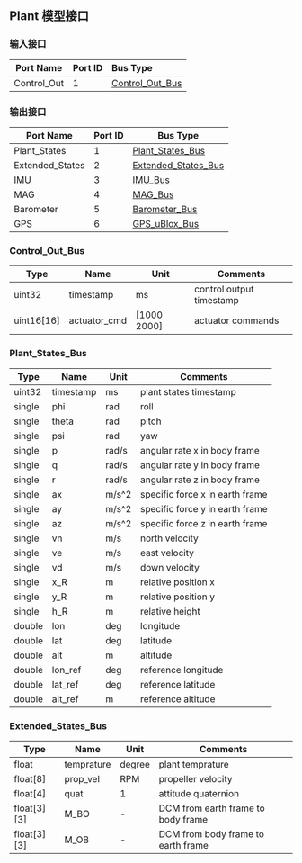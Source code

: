 ## Plant 模型接口

### 输入接口

| Port Name   | Port ID | Bus Type        |
| ----------- | ------- | :-------------- |
| Control_Out | 1       | [Control_Out_Bus](content_ch/mbd/interface/controller_interface.md#Control_Out_Bus) |

### 输出接口

| Port Name       | Port ID | Bus Type            |
| --------------- | ------- | ------------------- |
| Plant_States    | 1       | [Plant_States_Bus](#Plant_States_Bus)    |
| Extended_States | 2       | [Extended_States_Bus](Extended_States_Bus) |
| IMU             | 3       | [IMU_Bus](content_ch/mbd/interface/ins_interface.md#IMU_Bus) |
| MAG             | 4       | [MAG_Bus](content_ch/mbd/interface/ins_interface.md#MAG_Bus)             |
| Barometer       | 5       | [Barometer_Bus](content_ch/mbd/interface/ins_interface.md#Barometer_Bus)       |
| GPS             | 6       | [GPS_uBlox_Bus](content_ch/mbd/interface/ins_interface.md#GPS_uBlox_Bus)       |

### Control_Out_Bus

Type   | Name             | Unit        | Comments
-----  | --------------   | ----------  | ----------------
uint32 | timestamp     | ms          | control output timestamp
uint16[16] | actuator_cmd          | [1000 2000] | actuator commands

### Plant_States_Bus

Type   | Name             | Unit        | Comments
-----  | --------------   | ----------  | ----------------
uint32 | timestamp        | ms          | plant states timestamp
single | phi              | rad         | roll
single | theta            | rad         | pitch
single | psi              | rad         | yaw
single | p                | rad/s       | angular rate x in body frame
single | q                | rad/s       | angular rate y in body frame
single | r                | rad/s       | angular rate z in body frame
single | ax               | m/s^2       | specific force x in earth frame
single | ay               | m/s^2       | specific force y in earth frame
single | az               | m/s^2       | specific force z in earth frame
single | vn               | m/s         | north velocity
single | ve               | m/s         | east velocity
single | vd               | m/s         | down velocity
single | x_R              | m           | relative position x
single | y_R              | m           | relative position y
single | h_R              | m           | relative height
double | lon              | deg         | longitude
double | lat              | deg         | latitude
double | alt              | m           | altitude
double | lon_ref          | deg         | reference longitude
double | lat_ref          | deg         | reference latitude
double | alt_ref          | m           | reference altitude

### Extended_States_Bus

Type   | Name             | Unit        | Comments
-----  | --------------   | ----------  | ----------------
float  | temprature       | degree      | plant temprature
float[8] | prop_vel       | RPM         | propeller velocity
float[4] | quat           | 1           | attitude quaternion
float[3][3] | M_BO        | -           | DCM from earth frame to body frame
float[3][3] | M_OB        | -           | DCM from body frame to earth frame
